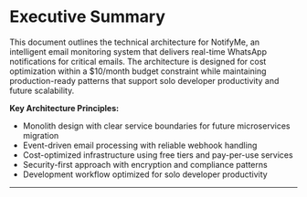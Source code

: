 # Executive Summary

This document outlines the technical architecture for NotifyMe, an intelligent email monitoring system that delivers real-time WhatsApp notifications for critical emails. The architecture is designed for cost optimization within a $10/month budget constraint while maintaining production-ready patterns that support solo developer productivity and future scalability.

**Key Architecture Principles:**
- Monolith design with clear service boundaries for future microservices migration
- Event-driven email processing with reliable webhook handling
- Cost-optimized infrastructure using free tiers and pay-per-use services
- Security-first approach with encryption and compliance patterns
- Development workflow optimized for solo developer productivity

---
